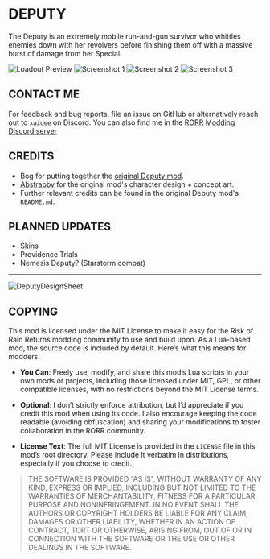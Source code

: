 # DEPUTY

The Deputy is an extremely mobile run-and-gun survivor who whittles enemies down with her revolvers before finishing them off with a massive burst of damage from her Special.

![Loadout Preview](https://raw.githubusercontent.com/Xaidee/RORR-Deputy/refs/heads/main/preview.png)
![Screenshot 1]()
![Screenshot 2]()
![Screenshot 3]()

## CONTACT ME

For feedback and bug reports, file an issue on GitHub or alternatively reach out to `xaidee` on Discord. You can also find me in the [RORR Modding Discord server](https://discord.gg/VjS57cszMq)

## CREDITS

 * Bog for putting together the [original Deputy mod](https://thunderstore.io/package/Bog/Deputy/).
 * [Abstrabby](https://twitter.com/Abstrabby) for the original mod's character design + concept art.
 * Further relevant credits can be found in the original Deputy mod's `README.md`.

## PLANNED UPDATES

 * Skins
 * Providence Trials
 * Nemesis Deputy? (Starstorm compat)

 ----

![DeputyDesignSheet](https://user-images.githubusercontent.com/55299061/216585982-0017c887-ac98-40e0-b159-035d79aec083.png)

## COPYING

This mod is licensed under the MIT License to make it easy for the Risk of Rain Returns modding community to use and build upon. As a Lua-based mod, the source code is included by default. Here’s what this means for modders:

 - **You Can**: Freely use, modify, and share this mod’s Lua scripts in your own mods or projects, including those licensed under MIT, GPL, or other compatible licenses, with no restrictions beyond the MIT License terms.

 - **Optional**: I don’t strictly enforce attribution, but I’d appreciate if you credit this mod when using its code. I also encourage keeping the code readable (avoiding obfuscation) and sharing your modifications to foster collaboration in the RORR community.

 - **License Text**: The full MIT License is provided in the `LICENSE` file in this mod’s root directory. Please include it verbatim in distributions, especially if you choose to credit.

>THE SOFTWARE IS PROVIDED “AS IS”, WITHOUT WARRANTY OF ANY KIND, EXPRESS OR
>IMPLIED, INCLUDING BUT NOT LIMITED TO THE WARRANTIES OF MERCHANTABILITY,
>FITNESS FOR A PARTICULAR PURPOSE AND NONINFRINGEMENT. IN NO EVENT SHALL THE
>AUTHORS OR COPYRIGHT HOLDERS BE LIABLE FOR ANY CLAIM, DAMAGES OR OTHER
>LIABILITY, WHETHER IN AN ACTION OF CONTRACT, TORT OR OTHERWISE, ARISING FROM,
>OUT OF OR IN CONNECTION WITH THE SOFTWARE OR THE USE OR OTHER DEALINGS IN
>THE SOFTWARE.
